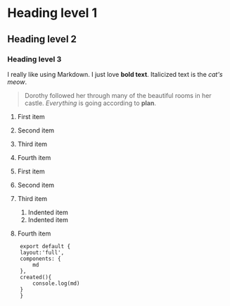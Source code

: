 # Heading level 1
## Heading level 2
### Heading level 3

I really like using Markdown.
I just love **bold text**.
Italicized text is the *cat's meow*.
> Dorothy followed her through many of the beautiful rooms in her castle.
>  *Everything* is going according to **plan**.

1. First item
2. Second item
3. Third item
4. Fourth item

1. First item
2. Second item
3. Third item
    1. Indented item
    2. Indented item
4. Fourth item

```
    export default {
    layout:'full',
    components: {
        md
    },
    created(){
        console.log(md)
    }
    }
```